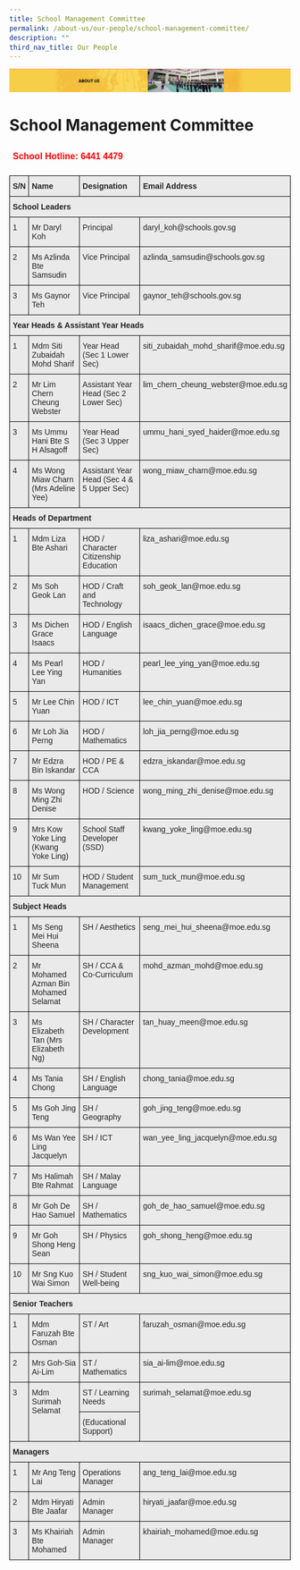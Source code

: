 ```yaml
---
title: School Management Committee
permalink: /about-us/our-people/school-management-committee/
description: ""
third_nav_title: Our People
---
```

![](/images/AboutUs.png)


School Management Committee
===========================


<style type="text/css">
.tg  {border-collapse:collapse;border-spacing:0;}
.tg td{border-color:black;border-style:solid;border-width:1px;font-family:Arial, sans-serif;font-size:14px;
  overflow:hidden;padding:10px 5px;word-break:normal;}
.tg th{border-color:black;border-style:solid;border-width:1px;font-family:Arial, sans-serif;font-size:14px;
  font-weight:normal;overflow:hidden;padding:10px 5px;word-break:normal;}
.tg .tg-6uyk{border-color:#ffffff;color:#ff0000;font-size:16px;font-weight:bold;text-align:right;vertical-align:top}
</style>
<table class="tg">
<thead>
  <tr>
    <td class="tg-6uyk">School Hotline: 6441 4479</td>
  </tr>
</thead>
</table>


<style type="text/css">
.tg  {border-collapse:collapse;border-spacing:0;}
.tg td{border-color:black;border-style:solid;border-width:1px;font-family:Arial, sans-serif;font-size:14px;
  overflow:hidden;padding:10px 5px;word-break:normal;}
.tg th{border-color:black;border-style:solid;border-width:1px;font-family:Arial, sans-serif;font-size:14px;
  font-weight:normal;overflow:hidden;padding:10px 5px;word-break:normal;}
.tg .tg-y7qa{background-color:#EAEAEA;color:#222;text-align:left;vertical-align:top}
.tg .tg-laxs{background-color:#EAEAEA;text-align:left;vertical-align:middle}
.tg .tg-rj1p{background-color:#EAEAEA;color:#222;font-weight:bold;text-align:left;vertical-align:top}
</style>
<table class="tg">
<thead>
  <tr>
    <th class="tg-rj1p"><span style="color:#222">S/N</span></th>
    <th class="tg-rj1p"><span style="color:#222">Name</span></th>
    <th class="tg-rj1p"><span style="color:#222">Designation</span></th>
    <th class="tg-rj1p"><span style="color:#222">Email Address</span></th>
  </tr>
</thead>
<tbody>
  <tr>
    <td class="tg-rj1p" colspan="4"><span style="color:#222">School Leaders</span></td>
  </tr>
  <tr>
    <td class="tg-y7qa"><span style="color:#222">1</span></td>
    <td class="tg-y7qa"><span style="color:#222">Mr Daryl Koh</span></td>
    <td class="tg-y7qa"><span style="color:#222">Principal</span></td>
    <td class="tg-y7qa"><span style="color:#222">daryl_koh@schools.gov.sg</span></td>
  </tr>
  <tr>
    <td class="tg-y7qa"><span style="color:#222">2</span></td>
    <td class="tg-y7qa"><span style="color:#222">Ms Azlinda Bte Samsudin</span></td>
    <td class="tg-y7qa"><span style="color:#222">Vice Principal</span></td>
    <td class="tg-y7qa"><span style="color:#222">azlinda_samsudin@schools.gov.sg</span></td>
  </tr>
  <tr>
    <td class="tg-y7qa"><span style="color:#222">3</span></td>
    <td class="tg-y7qa"><span style="color:#222">Ms Gaynor Teh</span></td>
    <td class="tg-y7qa"><span style="color:#222">Vice Principal</span></td>
    <td class="tg-y7qa"><span style="color:#222">gaynor_teh@schools.gov.sg</span></td>
  </tr>
  <tr>
    <td class="tg-rj1p" colspan="4"><span style="color:#222">Year Heads &amp; Assistant Year Heads</span></td>
  </tr>
  <tr>
    <td class="tg-y7qa"><span style="color:#222">1</span></td>
    <td class="tg-y7qa"><span style="color:#222">Mdm Siti Zubaidah Mohd Sharif</span></td>
    <td class="tg-y7qa"><span style="color:#222">Year Head (Sec 1 Lower Sec)</span></td>
    <td class="tg-y7qa"><span style="color:#222">siti_zubaidah_mohd_sharif@moe.edu.sg</span></td>
  </tr>
  <tr>
    <td class="tg-y7qa"><span style="color:#222">2</span></td>
    <td class="tg-y7qa"><span style="color:#222">Mr Lim Chern Cheung Webster</span></td>
    <td class="tg-y7qa"><span style="color:#222">Assistant Year Head (Sec 2 Lower Sec)</span></td>
    <td class="tg-y7qa"><span style="color:#222">lim_chern_cheung_webster@moe.edu.sg</span></td>
  </tr>
  <tr>
    <td class="tg-y7qa"><span style="color:#222">3</span></td>
    <td class="tg-y7qa"><span style="color:#222">Ms Ummu Hani Bte S H Alsagoff</span></td>
    <td class="tg-y7qa"><span style="color:#222">Year Head (Sec 3 Upper Sec)</span></td>
    <td class="tg-y7qa"><span style="color:#222">ummu_hani_syed_haider@moe.edu.sg</span></td>
  </tr>
  <tr>
    <td class="tg-y7qa"><span style="color:#222">4 </span></td>
    <td class="tg-y7qa"><span style="color:#222">Ms Wong Miaw Charn (Mrs Adeline Yee)</span></td>
    <td class="tg-y7qa"><span style="color:#222">Assistant Year Head (Sec 4 &amp; 5 Upper Sec)</span></td>
    <td class="tg-y7qa"><span style="color:#222">wong_miaw_charn@moe.edu.sg</span></td>
  </tr>
  <tr>
    <td class="tg-rj1p" colspan="4"><span style="color:#222">Heads of Department</span></td>
  </tr>
  <tr>
    <td class="tg-y7qa"><span style="color:#222">1</span></td>
    <td class="tg-y7qa"><span style="color:#222">Mdm Liza Bte Ashari</span></td>
    <td class="tg-y7qa"><span style="color:#222">HOD / Character Citizenship Education</span></td>
    <td class="tg-y7qa"><span style="color:#222">liza_ashari@moe.edu.sg</span></td>
  </tr>
  <tr>
    <td class="tg-y7qa"><span style="color:#222">2</span></td>
    <td class="tg-y7qa"><span style="color:#222">Ms Soh Geok Lan</span></td>
    <td class="tg-y7qa"><span style="color:#222">HOD / Craft and Technology</span></td>
    <td class="tg-y7qa"><span style="color:#222">soh_geok_lan@moe.edu.sg</span></td>
  </tr>
  <tr>
    <td class="tg-y7qa"><span style="color:#222">3</span></td>
    <td class="tg-y7qa"><span style="color:#222">Ms Dichen Grace Isaacs</span></td>
    <td class="tg-y7qa"><span style="color:#222">HOD / English Language</span></td>
    <td class="tg-y7qa"><span style="color:#222">isaacs_dichen_grace@moe.edu.sg</span></td>
  </tr>
  <tr>
    <td class="tg-y7qa"><span style="color:#222">4</span></td>
    <td class="tg-y7qa"><span style="color:#222">Ms Pearl Lee Ying Yan</span></td>
    <td class="tg-y7qa"><span style="color:#222">HOD / Humanities</span></td>
    <td class="tg-y7qa"><span style="color:#222">pearl_lee_ying_yan@moe.edu.sg</span></td>
  </tr>
  <tr>
    <td class="tg-y7qa"><span style="color:#222">5</span></td>
    <td class="tg-y7qa"><span style="color:#222">Mr Lee Chin Yuan</span></td>
    <td class="tg-y7qa"><span style="color:#222">HOD / ICT</span></td>
    <td class="tg-y7qa"><span style="color:#222">lee_chin_yuan@moe.edu.sg</span></td>
  </tr>
  <tr>
    <td class="tg-y7qa"><span style="color:#222">6</span></td>
    <td class="tg-y7qa"><span style="color:#222">Mr Loh Jia Perng</span></td>
    <td class="tg-y7qa"><span style="color:#222">HOD / Mathematics</span></td>
    <td class="tg-y7qa"><span style="color:#222">loh_jia_perng@moe.edu.sg</span></td>
  </tr>
  <tr>
    <td class="tg-y7qa"><span style="color:#222">7</span></td>
    <td class="tg-y7qa"><span style="color:#222">Mr Edzra Bin Iskandar</span></td>
    <td class="tg-y7qa"><span style="color:#222">HOD / PE &amp; CCA</span></td>
    <td class="tg-y7qa"><span style="color:#222">edzra_iskandar@moe.edu.sg</span></td>
  </tr>
  <tr>
    <td class="tg-y7qa"><span style="color:#222">8</span></td>
    <td class="tg-y7qa"><span style="color:#222">Ms Wong Ming Zhi Denise</span></td>
    <td class="tg-y7qa"><span style="color:#222">HOD / Science</span></td>
    <td class="tg-y7qa"><span style="color:#222">wong_ming_zhi_denise@moe.edu.sg</span></td>
  </tr>
  <tr>
    <td class="tg-y7qa"><span style="color:#222">9</span></td>
    <td class="tg-y7qa"><span style="color:#222">Mrs Kow Yoke Ling (Kwang Yoke Ling)</span></td>
    <td class="tg-y7qa"><span style="color:#222">School Staff Developer (SSD)</span></td>
    <td class="tg-y7qa"><span style="color:#222">kwang_yoke_ling@moe.edu.sg</span></td>
  </tr>
  <tr>
    <td class="tg-y7qa"><span style="color:#222">10</span></td>
    <td class="tg-y7qa"><span style="color:#222">Mr Sum Tuck Mun</span></td>
    <td class="tg-y7qa"><span style="color:#222">HOD / Student Management</span></td>
    <td class="tg-y7qa"><span style="color:#222">sum_tuck_mun@moe.edu.sg</span></td>
  </tr>
  <tr>
    <td class="tg-rj1p" colspan="4"><span style="color:#222">Subject Heads</span></td>
  </tr>
  <tr>
    <td class="tg-y7qa"><span style="color:#222">1</span></td>
    <td class="tg-y7qa"><span style="color:#222">Ms Seng Mei Hui Sheena</span></td>
    <td class="tg-y7qa"><span style="color:#222">SH / Aesthetics</span></td>
    <td class="tg-y7qa"><span style="color:#222">seng_mei_hui_sheena@moe.edu.sg</span></td>
  </tr>
  <tr>
    <td class="tg-y7qa"><span style="color:#222">2</span></td>
    <td class="tg-y7qa"><span style="color:#222">Mr Mohamed Azman Bin Mohamed Selamat</span></td>
    <td class="tg-y7qa"><span style="color:#222">SH / CCA &amp; Co-Curriculum</span></td>
    <td class="tg-y7qa"><span style="color:#222">mohd_azman_mohd@moe.edu.sg</span></td>
  </tr>
  <tr>
    <td class="tg-y7qa"><span style="color:#222">3</span></td>
    <td class="tg-y7qa"><span style="color:#222">Ms Elizabeth Tan (Mrs Elizabeth Ng)</span></td>
    <td class="tg-y7qa"><span style="color:#222">SH / Character Development</span></td>
    <td class="tg-y7qa"><span style="color:#222">tan_huay_meen@moe.edu.sg</span></td>
  </tr>
  <tr>
    <td class="tg-y7qa"><span style="color:#222">4</span></td>
    <td class="tg-y7qa"><span style="color:#222">Ms Tania Chong</span></td>
    <td class="tg-y7qa"><span style="color:#222">SH / English Language</span></td>
    <td class="tg-y7qa"><span style="color:#222">chong_tania@moe.edu.sg</span></td>
  </tr>
  <tr>
    <td class="tg-y7qa"><span style="color:#222">5</span></td>
    <td class="tg-y7qa"><span style="color:#222">Ms Goh Jing Teng</span></td>
    <td class="tg-y7qa"><span style="color:#222">SH / Geography</span></td>
    <td class="tg-y7qa"><span style="color:#222">goh_jing_teng@moe.edu.sg</span></td>
  </tr>
  <tr>
    <td class="tg-y7qa"><span style="color:#222">6</span></td>
    <td class="tg-y7qa"><span style="color:#222">Ms Wan Yee Ling Jacquelyn</span></td>
    <td class="tg-y7qa"><span style="color:#222">SH / ICT</span></td>
    <td class="tg-y7qa"><span style="color:#222">wan_yee_ling_jacquelyn@moe.edu.sg</span></td>
  </tr>
  <tr>
    <td class="tg-y7qa"><span style="color:#222">7</span></td>
    <td class="tg-y7qa"><span style="color:#222">Ms Halimah Bte Rahmat</span></td>
    <td class="tg-y7qa"><span style="color:#222">SH / Malay Language</span></td>
    <td class="tg-laxs"></td>
  </tr>
  <tr>
    <td class="tg-y7qa"><span style="color:#222">8</span></td>
    <td class="tg-y7qa"><span style="color:#222">Mr Goh De Hao Samuel</span></td>
    <td class="tg-y7qa"><span style="color:#222">SH / Mathematics</span></td>
    <td class="tg-y7qa"><span style="color:#222">goh_de_hao_samuel@moe.edu.sg</span></td>
  </tr>
  <tr>
    <td class="tg-y7qa"><span style="color:#222">9</span></td>
    <td class="tg-y7qa"><span style="color:#222">Mr Goh Shong Heng Sean</span></td>
    <td class="tg-y7qa"><span style="color:#222">SH / Physics</span></td>
    <td class="tg-y7qa"><span style="color:#222">goh_shong_heng@moe.edu.sg</span></td>
  </tr>
  <tr>
    <td class="tg-y7qa"><span style="color:#222">10</span></td>
    <td class="tg-y7qa"><span style="color:#222">Mr Sng Kuo Wai Simon</span></td>
    <td class="tg-y7qa"><span style="color:#222">SH / Student Well-being</span></td>
    <td class="tg-y7qa"><span style="color:#222">sng_kuo_wai_simon@moe.edu.sg</span></td>
  </tr>
  <tr>
    <td class="tg-rj1p" colspan="4"><span style="color:#222">Senior Teachers</span></td>
  </tr>
  <tr>
    <td class="tg-y7qa"><span style="color:#222">1</span></td>
    <td class="tg-y7qa"><span style="color:#222">Mdm Faruzah Bte Osman </span></td>
    <td class="tg-y7qa"><span style="color:#222">ST / Art </span></td>
    <td class="tg-y7qa"><span style="color:#222">faruzah_osman@moe.edu.sg</span></td>
  </tr>
  <tr>
    <td class="tg-y7qa"><span style="color:#222">2</span></td>
    <td class="tg-y7qa"><span style="color:#222">Mrs Goh-Sia Ai-Lim</span></td>
    <td class="tg-y7qa"><span style="color:#222">ST / Mathematics</span></td>
    <td class="tg-y7qa"><span style="color:#222">sia_ai-lim@moe.edu.sg</span></td>
  </tr>
  <tr>
    <td class="tg-y7qa" rowspan="2"><span style="color:#222">3</span></td>
    <td class="tg-y7qa" rowspan="2"><span style="color:#222">Mdm Surimah Selamat</span></td>
    <td class="tg-y7qa"><span style="color:#222">ST / Learning Needs </span></td>
    <td class="tg-y7qa" rowspan="2"><span style="color:#222">surimah_selamat@moe.edu.sg</span></td>
  </tr>
  <tr>
    <td class="tg-y7qa"><span style="color:#222">(Educational Support)</span></td>
  </tr>
  <tr>
    <td class="tg-rj1p" colspan="4"><span style="color:#222">Managers</span></td>
  </tr>
  <tr>
    <td class="tg-y7qa"><span style="color:#222">1</span></td>
    <td class="tg-y7qa"><span style="color:#222">Mr Ang Teng Lai</span></td>
    <td class="tg-y7qa"><span style="color:#222">Operations Manager </span></td>
    <td class="tg-y7qa"><span style="color:#222">ang_teng_lai@moe.edu.sg</span></td>
  </tr>
  <tr>
    <td class="tg-y7qa"><span style="color:#222">2</span></td>
    <td class="tg-y7qa"><span style="color:#222">Mdm Hiryati Bte Jaafar</span></td>
    <td class="tg-y7qa"><span style="color:#222">Admin Manager </span></td>
    <td class="tg-y7qa"><span style="color:#222">hiryati_jaafar@moe.edu.sg</span></td>
  </tr>
  <tr>
    <td class="tg-y7qa"><span style="color:#222">3</span></td>
    <td class="tg-y7qa"><span style="color:#222">Ms Khairiah Bte Mohamed</span></td>
    <td class="tg-y7qa"><span style="color:#222">Admin Manager</span></td>
    <td class="tg-y7qa"><span style="color:#222">khairiah_mohamed@moe.edu.sg</span></td>
  </tr>
</tbody>
</table>